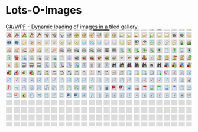 # Lots-O-Images
C#/WPF - Dynamic loading of images in a tiled gallery.
![snapshot](https://github.com/dtaylor-530/Lots-O-Images/blob/master/snapshot.png)

